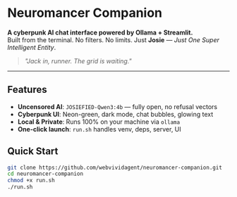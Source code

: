 # Neuromancer Companion

**A cyberpunk AI chat interface powered by Ollama + Streamlit.**  
Built from the terminal. No filters. No limits. Just **Josie** — *Just One Super Intelligent Entity*.

> *"Jack in, runner. The grid is waiting."*

---

## Features
- **Uncensored AI**: `JOSIEFIED-Qwen3:4b` — fully open, no refusal vectors
- **Cyberpunk UI**: Neon-green, dark mode, chat bubbles, glowing text
- **Local & Private**: Runs 100% on your machine via `ollama`
- **One-click launch**: `run.sh` handles venv, deps, server, UI

## Quick Start
```bash
git clone https://github.com/webvividagent/neuromancer-companion.git
cd neuromancer-companion
chmod +x run.sh
./run.sh
